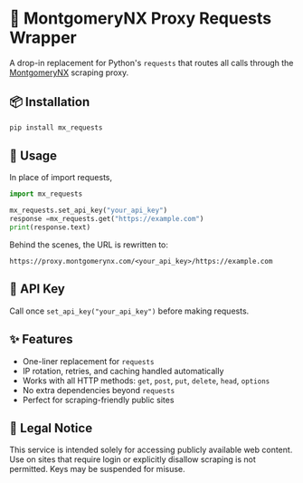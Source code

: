 # 🔑 MontgomeryNX Proxy Requests Wrapper

A drop-in replacement for Python's `requests` that routes all calls through the [MontgomeryNX](https://www.montgomerynx.com) scraping proxy.

## 📦 Installation

```bash
pip install mx_requests
```

## 🚀 Usage

In place of import requests,

```python
import mx_requests

mx_requests.set_api_key("your_api_key")
response =mx_requests.get("https://example.com")
print(response.text)
```

Behind the scenes, the URL is rewritten to:

`https://proxy.montgomerynx.com/<your_api_key>/https://example.com`

## 🔐 API Key

Call once `set_api_key("your_api_key")` before making requests.

## ✨ Features

- One-liner replacement for `requests`
- IP rotation, retries, and caching handled automatically
- Works with all HTTP methods: `get`, `post`, `put`, `delete`, `head`, `options`
- No extra dependencies beyond `requests`
- Perfect for scraping-friendly public sites

## 📜 Legal Notice

This service is intended solely for accessing publicly available web content. Use on sites that require login or explicitly disallow scraping is not permitted. Keys may be suspended for misuse.
